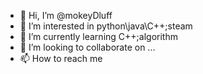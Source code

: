 - 👋 Hi, I’m @mokeyDluff
- 👀 I’m interested in python\java\C++;steam
- 🌱 I’m currently learning C++;algorithm
- 💞️ I’m looking to collaborate on ...
- 📫 How to reach me 

<!---
mokeyDluff/mokeyDluff is a ✨ special ✨ repository because its `README.md` (this file) appears on your GitHub profile.
You can click the Preview link to take a look at your changes.
--->
